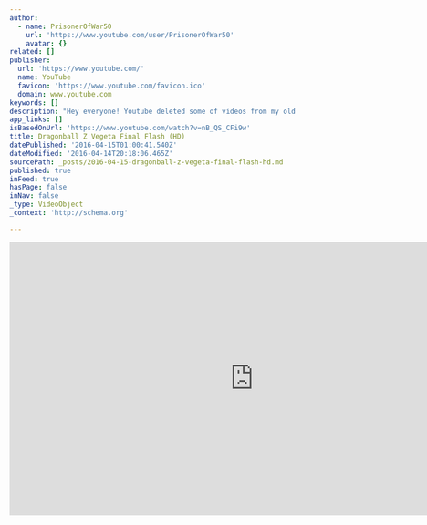```yaml
---
author:
  - name: PrisonerOfWar50
    url: 'https://www.youtube.com/user/PrisonerOfWar50'
    avatar: {}
related: []
publisher:
  url: 'https://www.youtube.com/'
  name: YouTube
  favicon: 'https://www.youtube.com/favicon.ico'
  domain: www.youtube.com
keywords: []
description: "Hey everyone! Youtube deleted some of videos from my old account, ThreeDaysGraceAwesom so i'm uploading those videos on this account! Enjoy! Rate, comment, and subscribe!"
app_links: []
isBasedOnUrl: 'https://www.youtube.com/watch?v=nB_QS_CFi9w'
title: Dragonball Z Vegeta Final Flash (HD)
datePublished: '2016-04-15T01:00:41.540Z'
dateModified: '2016-04-14T20:18:06.465Z'
sourcePath: _posts/2016-04-15-dragonball-z-vegeta-final-flash-hd.md
published: true
inFeed: true
hasPage: false
inNav: false
_type: VideoObject
_context: 'http://schema.org'

---
```

<iframe src="https://cdn.embedly.com/widgets/media.html?src=https%3A%2F%2Fwww.youtube.com%2Fembed%2FnB_QS_CFi9w%3Ffeature%3Doembed&amp;url=https%3A%2F%2Fwww.youtube.com%2Fwatch%3Fv%3DnB_QS_CFi9w&amp;image=https%3A%2F%2Fi.ytimg.com%2Fvi%2FnB_QS_CFi9w%2Fhqdefault.jpg&amp;key=b7d04c9b404c499eba89ee7072e1c4f7&amp;type=text%2Fhtml&amp;schema=youtube" width="854" height="480" scrolling="no" frameborder="0" allowfullscreen="allowfullscreen" style=""></iframe>